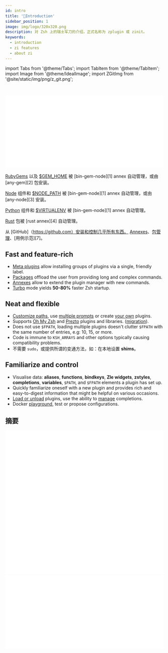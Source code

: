 ```yaml
---
id: intro
title: '🎉Introduction'
sidebar_position: 1
image: img/logo/320x320.png
description: 对 Zsh 上的瑞士军刀的介绍，正式名称为 zplugin 或 zinit。
keywords:
  - introduction
  - zi features
  - about zi
---
```


import Tabs from '@theme/Tabs'; import TabItem from '@theme/TabItem';
import Image from '@theme/IdealImage';
import ZGitImg from '@site/static/img/png/z_git.png';

<Image className="ScreenView" img={ZGitImg} />

[![Z-Shell Organization Stats](https://raw.githubusercontent.com/z-shell/.github/main/metrics/metrics.svg#center)](https://github.com/z-shell)

<Tabs>
  <TabItem value="gems" label="RubyGems">

[RubyGems](https://rubygems.org) 以及 [$GEM_HOME](https://guides.rubygems.org/command-reference/#gem-environment) 被 [bin-gem-node][1] annex 自动管理，或由 [any-gem][2] 包安装。

  </TabItem>
  <TabItem value="node" label="Node">

[Node](https://www.npmjs.com) 组件和 [$NODE_PATH](https://nodejs.org/api/modules.html#modules_loading_from_the_global_folders) 被 [bin-gem-node][1] annex 自动管理，或由 [any-node][3] 安装。

  </TabItem>
  <TabItem value="pip" label="Python">

[Python](https://python.org) 组件和 [$VIRTUALENV](https://docs.python.org/3/tutorial/venv.html) 被 [bin-gem-node][1] annex 自动管理。

  </TabItem>
  <TabItem value="rust" label="Rust">

[Rust](https://crates.io) 包被 [rust annex][4] 自动管理。

  </TabItem>
  <TabItem value="github" label="GitHub" default>

从 [GitHub]（https://github.com）安装和控制几乎所有东西。 [Annexes][5]、[包管理][6]、[用例示范][7]。

</TabItem>
</Tabs>

## <i class="fa-solid fa-spinner fa-spin-pulse"></i> Fast and feature-rich

- [Meta plugins][16] allow installing groups of plugins via a single, friendly label.
- [Packages][6] offload the user from providing long and complex commands.
- [Annexes][5] allow to extend the plugin manager with new commands.
- [Turbo][8] mode yields **50-80%** faster Zsh startup.

## <i className="fa-beat" class="fa-solid fa-heart fa-beat"></i> Neat and flexible

- [Customize paths][9], use [multiple prompts][10] or create [your own][11] plugins.
- Supports [Oh My Zsh][12] and [Prezto][12] plugins and libraries. ([migration][13]).
- Does not use `$FPATH`, loading multiple plugins doesn't clutter `$FPATH` with the same number of entries, e.g: 10, 15, or more.
- Code is immune to `KSH_ARRAYS` and other options typically causing compatibility problems.
- 不需要 `sudo`，或提供所谓的变通方法，如：在本地设置 **shims**。

## <i className="fa-beat-fade" class="fa-solid fa-circle-info fa-beat-fade"></i> Familiarize and control

- Visualise data: **aliases**, **functions**, **bindkeys**, **Zle widgets**, **zstyles**, **completions**, **variables**, `$PATH`, and `$FPATH` elements a plugin has set up.
- Quickly familiarize oneself with a new plugin and provides rich and easy-to-digest information that might be helpful on various occasions.
- [Load or unload][14] plugins, use the ability to [manage][15] completions.
- Docker [playground](https://github.com/z-shell/playground), test or propose configurations.

## <i class="fa-solid fa-list-check"></i> 摘要

[![Z-Shell Projects](https://raw.githubusercontent.com/z-shell/.github/main/metrics/plugin/projects/projects.svg#center)](https://github.com/orgs/z-shell/projects) <br /> [![Z-ShellOrganization](https://raw.githubusercontent.com/z-shell/.github/main/metrics/plugin/followup/followup.svg#center)](https://github.com/z-shell/) <br />

[5]: /ecosystem/annexes
[6]: /ecosystem/packages
[8]: /docs/getting_started/overview#turbo-mode-zsh--53
[9]: /docs/guides/customization#-customizing-paths
[10]: /docs/guides/customization#-multiple-prompts
[11]: /docs/guides/customization#-non-github-local-plugins
[12]: /docs/getting_started/overview#oh-my-zsh-prezto
[12]: /docs/getting_started/overview#oh-my-zsh-prezto
[13]: /docs/getting_started/migration
[14]: /docs/guides/commands#loading-and-unloading
[15]: /docs/guides/commands#completions-management
[16]: /search?q=meta+plugins
